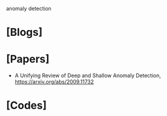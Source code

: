 anomaly detection


# [Blogs]

# [Papers]
+ A Unifying Review of Deep and Shallow Anomaly Detection, https://arxiv.org/abs/2009.11732


# [Codes]


